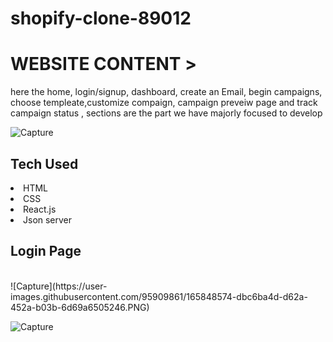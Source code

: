 # shopify-clone-89012

<h1>WEBSITE CONTENT ></h1>
here the home, login/signup, dashboard, create an Email, begin campaigns, choose templeate,customize
compaign, campaign preveiw page and track campaign status , sections are the part we have majorly focused to develop
<br>


![Capture](https://user-images.githubusercontent.com/95909861/165847820-c8c44641-1e61-4a15-a04c-790ea08cf82b.PNG)

<h2>Tech Used</h2>
<li>HTML</li>
<li>CSS</li>
<li>React.js</li>
<li>Json server</li>

<h2>Login Page</h2>
<br>
![Capture](https://user-images.githubusercontent.com/95909861/165848574-dbc6ba4d-d62a-452a-b03b-6d69a6505246.PNG)

![Capture](https://user-images.githubusercontent.com/95909861/165848412-ab9cdc6e-8d77-44c1-b423-9932e11bc96e.PNG)



